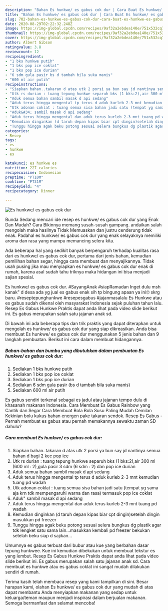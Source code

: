 ```yaml
---
description: "Bahan Es hunkwe/ es gabus cok dur | Cara Buat Es hunkwe/ es gabus cok dur Yang Enak Dan Lezat"
title: "Bahan Es hunkwe/ es gabus cok dur | Cara Buat Es hunkwe/ es gabus cok dur Yang Enak Dan Lezat"
slug: 702-bahan-es-hunkwe-es-gabus-cok-dur-cara-buat-es-hunkwe-es-gabus-cok-dur-yang-enak-dan-lezat
date: 2020-08-29T02:22:32.248Z
image: https://img-global.cpcdn.com/recipes/9af32a2ebdea140e/751x532cq70/es-hunkwe-es-gabus-cok-dur-foto-resep-utama.jpg
thumbnail: https://img-global.cpcdn.com/recipes/9af32a2ebdea140e/751x532cq70/es-hunkwe-es-gabus-cok-dur-foto-resep-utama.jpg
cover: https://img-global.cpcdn.com/recipes/9af32a2ebdea140e/751x532cq70/es-hunkwe-es-gabus-cok-dur-foto-resep-utama.jpg
author: Albert Gibson
ratingvalue: 3.8
reviewcount: 12
recipeingredient:
- "1 bks hunkwe putih"
- "1 bks pop ice coklat"
- "1 bks pop ice durian"
- "6 sdm gula pasir bs d tambah bila suka manis"
- "600 ml air putih"
recipeinstructions:
- "Siapkan bahan..takaran d atas utk 2 porsi ya bun say jd nantinya semua bahan d bagi 2 kec pop ice"
- "Utk rs durian : tuang tepung hunkwe separuh bks (1 bks:2),air 300 ml (600 ml : 2),gula pasir 3 sdm (6 sdm : 2) dan pop ice durian"
- "Aduk semua bahan sambil masak d api sedang"
- "Aduk terus hingga mengental tp terus d aduk kurleb 2-3 mnt kemudian tuang pd wadah"
- "Utk adonan coklat : tuang semua sisa bahan jadi satu (tempat yg sama aja krn tdk mempengaruhi warna dan rasa) termasuk pop ice coklat"
- "Aduk&#34; sambil masak d api sedang"
- "Aduk terus hingga mengental dan aduk terus kurleb 2-3 mnt tuang pd wadah"
- "Kemudian dinginkan (d taruh depan kipas biar cpt dingin)setelah dingin masukkan pd freezer"
- "Tunggu hingga agak beku potong sesuai selera bungkus dg plastik agar tdk lengket satu sama lain...masukkan kembali pd freezer bekukan setelah beku siap d sajikan..."
categories:
- Resep
tags:
- es
- hunkwe
- es

katakunci: es hunkwe es 
nutrition: 227 calories
recipecuisine: Indonesian
preptime: "PT10M"
cooktime: "PT31M"
recipeyield: "4"
recipecategory: Dinner

---
```



![Es hunkwe/ es gabus cok dur](https://img-global.cpcdn.com/recipes/9af32a2ebdea140e/751x532cq70/es-hunkwe-es-gabus-cok-dur-foto-resep-utama.jpg)

Bunda Sedang mencari ide resep es hunkwe/ es gabus cok dur yang Enak Dan Mudah? Cara Bikinnya memang susah-susah gampang. andaikan salah mengolah maka hasilnya Tidak Memuaskan dan justru cenderung tidak enak. Padahal es hunkwe/ es gabus cok dur yang enak selayaknya memiliki aroma dan rasa yang mampu memancing selera kita.

Ada beberapa hal yang sedikit banyak berpengaruh terhadap kualitas rasa dari es hunkwe/ es gabus cok dur, pertama dari jenis bahan, kemudian pemilihan bahan segar, hingga cara membuat dan menyajikannya. Tidak usah pusing jika mau menyiapkan es hunkwe/ es gabus cok dur enak di rumah, karena asal sudah tahu triknya maka hidangan ini bisa menjadi sajian spesial.

Es hunkwe/ es gabus cok dur. #SayangAnak #siapRamadan Inget dulu msh kanak&#34; d desa ada yg jual es gabus enak sih tp bingung apaan ya ini🙄 skrg baru. #reseptepunghunkwe #resepesgabus #jajanmasalalu Es Hunkwe atau es gabus sudah dikenal oleh masyarakat Indonesia sejak puluhan tahun lalu. Resep Es Gabus Hunkwe Praktis dapat anda lihat pada video slide berikut ini. Es gabus merupakan salah satu jajanan anak sd.


Di bawah ini ada beberapa tips dan trik praktis yang dapat diterapkan untuk mengolah es hunkwe/ es gabus cok dur yang siap dikreasikan. Anda bisa membuat Es hunkwe/ es gabus cok dur menggunakan 5 jenis bahan dan 9 langkah pembuatan. Berikut ini cara dalam membuat hidangannya.

<!--inarticleads1-->

##### Bahan-bahan dan bumbu yang dibutuhkan dalam pembuatan Es hunkwe/ es gabus cok dur:

1. Sediakan 1 bks hunkwe putih
1. Sediakan 1 bks pop ice coklat
1. Sediakan 1 bks pop ice durian
1. Sediakan 6 sdm gula pasir (bs d tambah bila suka manis)
1. Sediakan 600 ml air putih


Es gabus sendiri terkenal sebagai es jadul atau jajanan tempo dulu di khasanah makanan Indonesia. Cara Membuat Es Gabus Rainbow yang Cantik dan Segar Cara Membuat Bola Bola Susu Paling Mudah Cemilan Kekinian bolu kukus bahan energen pake takaran sendok. Resep Es Gabus - Pernah membuat es gabus atau pernah memakannya sewaktu zaman SD dahulu? 

<!--inarticleads2-->

##### Cara membuat Es hunkwe/ es gabus cok dur:

1. Siapkan bahan..takaran d atas utk 2 porsi ya bun say jd nantinya semua bahan d bagi 2 kec pop ice
1. Utk rs durian : tuang tepung hunkwe separuh bks (1 bks:2),air 300 ml (600 ml : 2),gula pasir 3 sdm (6 sdm : 2) dan pop ice durian
1. Aduk semua bahan sambil masak d api sedang
1. Aduk terus hingga mengental tp terus d aduk kurleb 2-3 mnt kemudian tuang pd wadah
1. Utk adonan coklat : tuang semua sisa bahan jadi satu (tempat yg sama aja krn tdk mempengaruhi warna dan rasa) termasuk pop ice coklat
1. Aduk&#34; sambil masak d api sedang
1. Aduk terus hingga mengental dan aduk terus kurleb 2-3 mnt tuang pd wadah
1. Kemudian dinginkan (d taruh depan kipas biar cpt dingin)setelah dingin masukkan pd freezer
1. Tunggu hingga agak beku potong sesuai selera bungkus dg plastik agar tdk lengket satu sama lain...masukkan kembali pd freezer bekukan setelah beku siap d sajikan...


Umumnya es gabus terbuat dari bubur atau kue yang berbahan dasar tepung hunkwee. Kue ini kemudian dibekukan untuk membuat tekstur es yang lembut. Resep Es Gabus Hunkwe Praktis dapat anda lihat pada video slide berikut ini. Es gabus merupakan salah satu jajanan anak sd. Cara membuat es hunkwe atau es gabus coklat ini sangat mudah dilakukan sendiri di rumah. 

Terima kasih telah membaca resep yang kami tampilkan di sini. Besar harapan kami, olahan Es hunkwe/ es gabus cok dur yang mudah di atas dapat membantu Anda menyiapkan makanan yang sedap untuk keluarga/teman maupun menjadi inspirasi dalam berjualan makanan. Semoga bermanfaat dan selamat mencoba!
